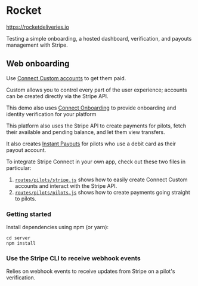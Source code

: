 # Rocket 
https://rocketdeliveries.io

Testing a simple onboarding, a hosted dashboard, verification, and payouts management with Stripe.

## Web onboarding 

Use [Connect Custom accounts](https://stripe.com/connect/account-types) to get them paid. 

Custom allows you to control every part of the user experience; accounts can be created directly via the Stripe API. 

This demo also uses [Connect Onboarding]((https://stripe.com/docs/connect/connect-onboarding)) to provide onboarding and identity verification for your platform

This platform also uses the Stripe API to create payments for pilots, fetch their available and pending balance, and let them view transfers.

It also creates [Instant Payouts](https://stripe.com/docs/connect/payouts#instant-payouts) for pilots who use a debit card as their payout account.


To integrate Stripe Connect in your own app, check out these two files in particular:
1. [`routes/pilots/stripe.js`](routes/pilots/stripe.js) shows how to easily create Connect Custom accounts and interact with the Stripe API.
2. [`routes/pilots/pilots.js`](routes/pilots/pilots.js) shows how to create payments going straight to pilots.

### Getting started

Install dependencies using npm (or yarn):

    cd server
    npm install

### Use the Stripe CLI to receive webhook events

Relies on webhook events to receive updates from Stripe on a pilot's verification. 
